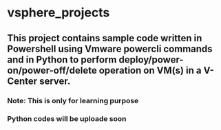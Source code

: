 # vsphere_projects

## This project contains sample code written in Powershell using Vmware powercli commands and in Python to perform deploy/power-on/power-off/delete operation on VM(s) in a V-Center server.
### Note: This is only for learning purpose
###       Python codes will be uploade soon
